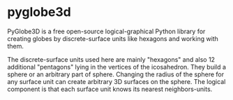 # pyglobe3d
PyGlobe3D is a free open-source logical-graphical Python library for creating globes by discrete-surface units like hexagons and working with them. 

The discrete-surface units used here are mainly "hexagons" and also 12 additional "pentagons" lying in the vertices of the icosahedron. They build a sphere or an arbitrary part of sphere. Changing the radius of the sphere for any surface unit can create arbitrary 3D surfaces on the sphere. The logical component is that each surface unit knows its nearest neighbors-units.
